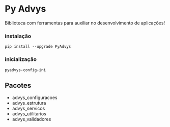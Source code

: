 # Py Advys

Biblioteca com ferramentas para auxiliar no desenvolvimento de aplicações!

### instalação
```
pip install --upgrade PyAdvys
```
### inicialização
```
pyadvys-config-ini
```
## Pacotes

* advys_configuracoes
* advys_estrutura
* advys_servicos
* advys_utilitarios
* advys_validadores